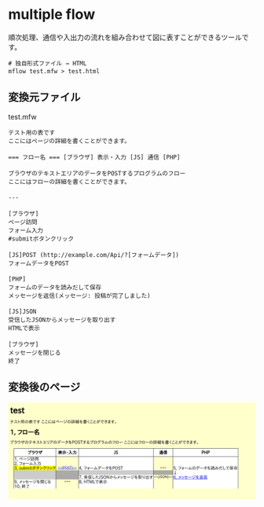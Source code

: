 # multiple flow
順次処理、通信や入出力の流れを組み合わせて図に表すことができるツールです。

```
# 独自形式ファイル → HTML
mflow test.mfw > test.html
```


## 変換元ファイル
test.mfw

```
テスト用の表です
ここにはページの詳細を書くことができます。

=== フロー名 === [ブラウザ] 表示・入力 [JS] 通信 [PHP]

ブラウザのテキストエリアのデータをPOSTするプログラムのフロー
ここにはフローの詳細を書くことができます。

---

[ブラウザ]
ページ訪問
フォーム入力
#submitボタンクリック

[JS]POST (http://example.com/Api/?[フォームデータ])
フォームデータをPOST

[PHP]
フォームのデータを読みだして保存
メッセージを返信(メッセージ: 投稿が完了しました)

[JS]JSON
受信したJSONからメッセージを取り出す
HTMLで表示

[ブラウザ]
メッセージを閉じる
終了

```

## 変換後のページ
<img src="https://github.com/intelfike/mflow/blob/master/sample_image/ss.png">
